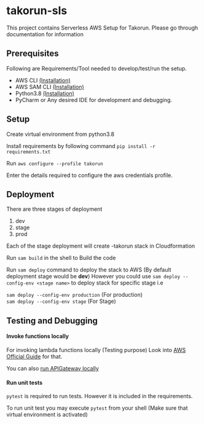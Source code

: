 # takorun-sls

This project contains Serverless AWS Setup for Takorun. Please go through documentation
for information

## Prerequisites

Following are Requirements/Tool needed to develop/test/run the setup.

- AWS CLI [(Installation)](https://docs.aws.amazon.com/cli/latest/userguide/cli-chap-install.html)
- AWS SAM CLI [(Installation)](https://docs.aws.amazon.com/serverless-application-model/latest/developerguide/serverless-sam-cli-install.html)
- Python3.8 [(Installation)](https://www.python.org/downloads/release/python-386/)
- PyCharm or Any desired IDE for development and debugging.

## Setup

Create virtual environment from python3.8

Install requirements by following command
`pip install -r requirements.txt`

Run `aws configure --profile takorun`

Enter the details required to configure the aws credentials profile.


## Deployment
There are three stages of deployment
1. dev
2. stage
3. prod

Each of the stage deployment will create <Deployment stage>-takorun
stack in Cloudformation

Run `sam build` in the shell to Build the code

Run `sam deploy` command to deploy the stack to AWS (By default deployment stage would be **dev**)
However you could use `sam deploy --config-env <stage name>` to deploy stack for specific stage
i.e 

`sam deploy --config-env production` (For production) <br/>
`sam deploy --config-env stage` (For Stage)

## Testing and Debugging

#### Invoke functions locally
For invoking lambda functions locally (Testing purpose) Look into 
[AWS Official Guide](https://docs.aws.amazon.com/serverless-application-model/latest/developerguide/serverless-sam-cli-using-invoke.html) for that.

You can also [run APIGateway locally](https://docs.aws.amazon.com/serverless-application-model/latest/developerguide/serverless-sam-cli-using-start-api.html)

#### Run unit tests

`pytest` is required to run tests. However it is included in the requirements.

To run unit test you may execute `pytest` from your shell (Make sure that virtual environment is activated)